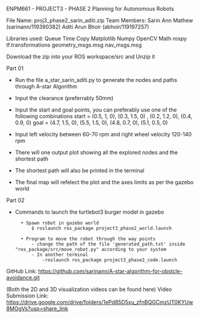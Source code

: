 ENPM661 - PROJECT3 - PHASE 2
Planning for Autonomous Robots

File Name: proj3_phase2_sarin_aditi.zip
Team Members:
Sarin Ann Mathew (sarinann/119390382)
Aditi Arun Bhoir (abhoir/119197257)

Libraries used: 
Queue
Time
Copy
Matplotlib
Numpy
OpenCV
Math
rospy
tf.transformations
geometry_msgs.msg
nav_msgs.msg

Download the zip into your ROS workspace/src and Unzip it

Part 01

- Run the file a_star_sarin_aditi.py to generate the nodes and paths through A-star Algorithm

- Input the clearance (preferrably 50mm)

- Input the start and goal points, you can preferably use one of the following combinations
    start = (0.5, 1, 0), (0.3, 1.5, 0) , (0.2, 1.2, 0), (0.4, 0.9, 0)
    goal = (4.7, 1.5, 0), (5.5, 1.5, 0), (4.8, 0.7, 0), (5.1, 0.5, 0)

- Input left velocity between 60-70 rpm and right wheel velocity 120-140 rpm

- There will one output plot showing all the explored nodes and the shortest path

- The shortest path will also be printed in the terminal

- The final map will refelect the plot and the axes limits as per the gazebo world

Part 02

- Commands to launch the turtlebot3 burger model in gazebo 
                   
        • Spawn robot in gazebo world
            $ roslaunch ros_package project3_phase2_world.launch

        • Program to move the robot through the way points
            - change the path of the file 'generated_path.txt' inside "ros_package/src/move_robot.py" according to your system
            - In another terminal
                -roslaunch ros_package project3_phase2_code.launch


GitHub Link: https://github.com/sarinann/A-star-algorithm-for-obstcle-avoidance.git


(Both the 2D and 3D visualization videos can be found here)
Video Submission Link: https://drive.google.com/drive/folders/1ePd85D5xu_zfnBQGCmzUT0KYUw8MOgVs?usp=share_link



